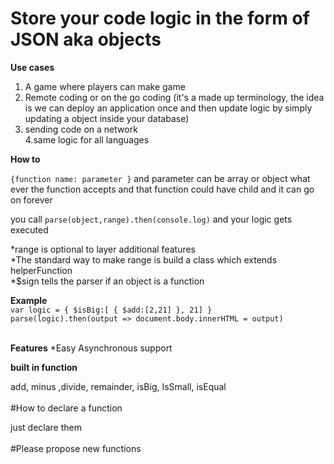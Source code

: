 <h1>                                          Store your code logic in the form of JSON aka objects                                  </h1>

<b>Use cases</b>

  1. A game where players can make game<br>
  2. Remote coding or on the go coding (it's a made up terminology, the idea is we can deploy an application once and then update logic by simply updating a object inside your database)
  3. sending code on a network<br>
  4.same logic for all languages
  
<b>How to</b><br>

``{function name: parameter }`` and parameter can be array or object what ever the function accepts and that function could have child and it can go on forever <br>

you call ``parse(object,range).then(console.log)`` and your logic gets executed<br>
  
  *range is optional to layer additional features<br>
   *The standard way to make range is build a class which extends helperFunction<br>
  *$sign tells the parser if an object is a function <br>
  
 
<b>Example</b><br>
``var logic = { $isBig:[ { $add:[2,21] }, 21] } 
 parse(logic).then(output => document.body.innerHTML = output)
``
<br><br>

<b>Features</b>
  *Easy Asynchronous support
  
<b>built in function</b><br>

add, minus ,divide, remainder, isBig, IsSmall, isEqual
<br><br>
#How to declare a function

just declare them
<br><br>
#Please propose new functions
